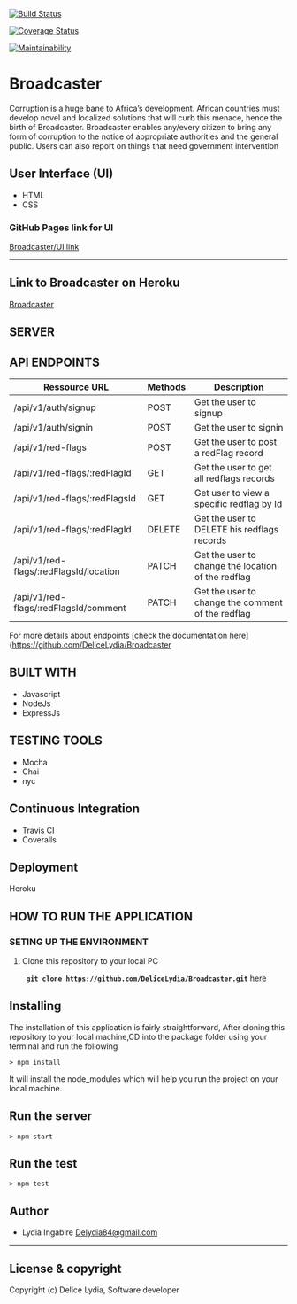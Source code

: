 [![Build Status](https://travis-ci.org/DeliceLydia/Broadcaster.svg?branch=develop)](https://travis-ci.org/DeliceLydia/Broadcaster)

[![Coverage Status](https://coveralls.io/repos/github/DeliceLydia/Broadcaster/badge.svg?branch=develop)](https://coveralls.io/github/DeliceLydia/Broadcaster?branch=develop)

[![Maintainability](https://api.codeclimate.com/v1/badges/0b8cead42355c4071831/maintainability)](https://codeclimate.com/github/DeliceLydia/Broadcaster/maintainability)

# Broadcaster
Corruption is a huge bane to Africa’s development. African countries must develop novel and localized solutions that will curb this menace, hence the birth of Broadcaster. Broadcaster enables any/every citizen to bring any form of corruption to the notice of appropriate authorities and the general public. Users can also report on things that need government intervention

## User Interface (UI)
* HTML
* CSS

### GitHub Pages link for UI
[Broadcaster/UI link](https://delicelydia.github.io/Broadcaster/UI/html/index.html)

---------------------------------------------------------------------

## Link to Broadcaster on Heroku

[Broadcaster](https://broadcaster1.herokuapp.com) 

## SERVER

## API ENDPOINTS

| Ressource URL | Methods  | Description  |
| ------- | --- | --- |
| /api/v1/auth/signup| POST | Get the user to signup |
| /api/v1/auth/signin | POST | Get the user to signin|
| /api/v1/red-flags | POST | Get the user to post a redFlag record |
| /api/v1/red-flags/:redFlagId | GET | Get the user to get all redflags records |
 /api/v1/red-flags/:redFlagsId | GET |Get user to view a specific redflag by Id  |
| /api/v1/red-flags/:redFlagId | DELETE| Get the user to DELETE his redflags records |
| /api/v1/red-flags/:redFlagsId/location| PATCH | Get the user to change the location of the redflag|
| /api/v1/red-flags/:redFlagsId/comment| PATCH | Get the user to change the comment of the redflag|

For more details about endpoints [check the documentation here](https://github.com/DeliceLydia/Broadcaster

## BUILT WITH

 * Javascript
 * NodeJs
 * ExpressJs

## TESTING TOOLS

 * Mocha
 * Chai
 * nyc

 ## Continuous Integration

* Travis CI
* Coveralls

## Deployment

Heroku

 ## HOW TO RUN THE APPLICATION

 ### SETING UP THE ENVIRONMENT
 
 1. Clone this repository to your local PC

    **` git clone https://github.com/DeliceLydia/Broadcaster.git`** [here](https://github.com/DeliceLydia/Broadcaster)

## Installing
The installation of this application is fairly straightforward, After cloning this repository to your local machine,CD into the package folder using your terminal and run the following

```
> npm install
```

It will install the node_modules which will help you run the project on your local machine.

## Run the server
```
> npm start
```
## Run the test
```
> npm test
```


## Author
- Lydia Ingabire <Delydia84@gmail.com>

---

## License & copyright
Copyright (c) Delice Lydia, Software developer
